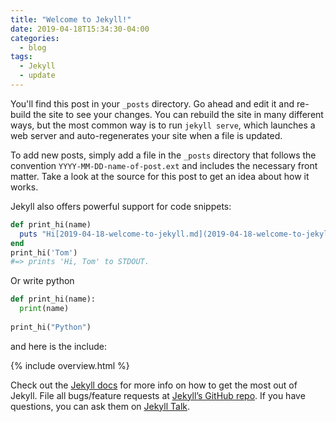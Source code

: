 ```yaml
---
title: "Welcome to Jekyll!"
date: 2019-04-18T15:34:30-04:00
categories:
  - blog
tags:
  - Jekyll
  - update
---
```






You'll find this post in your `_posts` directory. Go ahead and edit it and re-build the site to see your changes. You can rebuild the site in many different ways, but the most common way is to run `jekyll serve`, which launches a web server and auto-regenerates your site when a file is updated.

To add new posts, simply add a file in the `_posts` directory that follows the convention `YYYY-MM-DD-name-of-post.ext` and includes the necessary front matter. Take a look at the source for this post to get an idea about how it works.

Jekyll also offers powerful support for code snippets:

```ruby
def print_hi(name)
  puts "Hi[2019-04-18-welcome-to-jekyll.md](2019-04-18-welcome-to-jekyll.md), #{name}"
end
print_hi('Tom')
#=> prints 'Hi, Tom' to STDOUT.
```
Or write python
```python
def print_hi(name):
  print(name)
  
print_hi("Python")
```
and here is the include:

{% include overview.html %}


Check out the [Jekyll docs][jekyll-docs] for more info on how to get the most out of Jekyll. File all bugs/feature requests at [Jekyll’s GitHub repo][jekyll-gh]. If you have questions, you can ask them on [Jekyll Talk][jekyll-talk].

[jekyll-docs]: https://jekyllrb.com/docs/home
[jekyll-gh]:   https://github.com/jekyll/jekyll
[jekyll-talk]: https://talk.jekyllrb.com/
